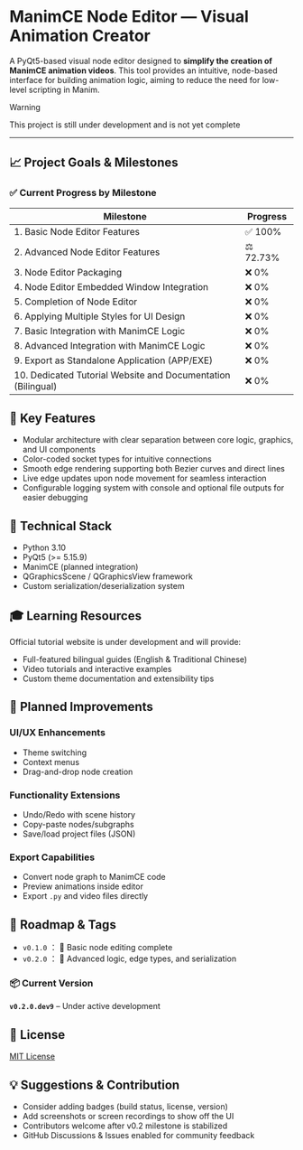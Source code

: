 # ManimCE Node Editor — Visual Animation Creator

A PyQt5-based visual node editor designed to **simplify the creation of ManimCE animation videos**. This tool provides an intuitive, node-based interface for building animation logic, aiming to reduce the need for low-level scripting in Manim.

> [!WARNING]
> This project is still under development and is not yet complete

---

## 📈 Project Goals & Milestones

### ✅ Current Progress by Milestone

| Milestone                                            | Progress |
|-----------------------------------------------------|----------|
| 1. Basic Node Editor Features                        | ✅ 100%      |
| 2. Advanced Node Editor Features                     | ⚖️ 72.73%    |
| 3. Node Editor Packaging                             | ❌ 0%       |
| 4. Node Editor Embedded Window Integration           | ❌ 0%       |
| 5. Completion of Node Editor                         | ❌ 0%       |
| 6. Applying Multiple Styles for UI Design            | ❌ 0%       |
| 7. Basic Integration with ManimCE Logic              | ❌ 0%       |
| 8. Advanced Integration with ManimCE Logic           | ❌ 0%       |
| 9. Export as Standalone Application (APP/EXE)        | ❌ 0%       |
| 10. Dedicated Tutorial Website and Documentation (Bilingual) | ❌ 0%       |

## 🚀 Key Features

- Modular architecture with clear separation between core logic, graphics, and UI components  
- Color-coded socket types for intuitive connections  
- Smooth edge rendering supporting both Bezier curves and direct lines  
- Live edge updates upon node movement for seamless interaction  
- Configurable logging system with console and optional file outputs for easier debugging  


## 💼 Technical Stack

* Python 3.10
* PyQt5 (>= 5.15.9)
* ManimCE (planned integration)
* QGraphicsScene / QGraphicsView framework
* Custom serialization/deserialization system

<!-- ## 📺 Getting Started
```bash
git clone https://github.com/yourname/manimce-node-editor.git
cd manimce-node-editor
python -m venv .venv
source .venv/bin/activate  # Windows: .venv\Scripts\activate
pip install -r requirements.txt
python NodeEditor/node_editor_main.py
``` -->

## 🎓 Learning Resources
Official tutorial website is under development and will provide:

* Full-featured bilingual guides (English & Traditional Chinese)
* Video tutorials and interactive examples
* Custom theme documentation and extensibility tips

## 🔼 Planned Improvements

### UI/UX Enhancements
* Theme switching
* Context menus
* Drag-and-drop node creation
### Functionality Extensions
* Undo/Redo with scene history
* Copy-paste nodes/subgraphs
* Save/load project files (JSON)
### Export Capabilities
* Convert node graph to ManimCE code
* Preview animations inside editor
* Export `.py` and video files directly

## 🔻 Roadmap & Tags
*  `v0.1.0` ：  🎯 Basic node editing complete
*  `v0.2.0` ：  🔁 Advanced logic, edge types, and serialization
  
### 📦 Current Version
**`v0.2.0.dev9`** – Under active development  

## 📄 License
[MIT License](./LICENSE)

## 💡 Suggestions & Contribution

* Consider adding badges (build status, license, version)
* Add screenshots or screen recordings to show off the UI
* Contributors welcome after v0.2 milestone is stabilized
* GitHub Discussions & Issues enabled for community feedback
